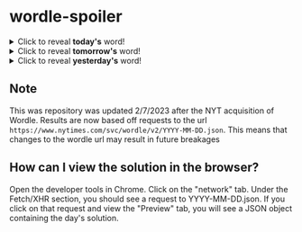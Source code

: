 # wordle-spoiler

<details>
  <summary>Click to reveal <b>today's</b> word!</summary>
  <br>
  <b> decoy </b>
</details>

<details>
  <summary>Click to reveal <b>tomorrow's</b> word!</summary>
  <br>
  <b> quite </b>
</details>

<details>
  <summary>Click to reveal <b>yesterday's</b> word!</summary>
  <br>
  <b> swoon </b>
</details>

## Note
This was repository was updated 2/7/2023 after the NYT acquisition of Wordle. Results are now based off requests to the url `https://www.nytimes.com/svc/wordle/v2/YYYY-MM-DD.json`. This means that changes to the wordle url may result in future breakages

## How can I view the solution in the browser?
Open the developer tools in Chrome. Click on the "network" tab. Under the Fetch/XHR section, you should see a request to YYYY-MM-DD.json. If you click on that request and view the "Preview" tab, you will see a JSON object containing the day's solution.